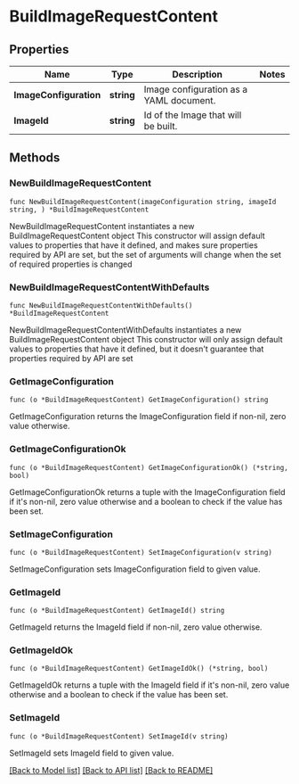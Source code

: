 # BuildImageRequestContent

## Properties

Name | Type | Description | Notes
------------ | ------------- | ------------- | -------------
**ImageConfiguration** | **string** | Image configuration as a YAML document. | 
**ImageId** | **string** | Id of the Image that will be built. | 

## Methods

### NewBuildImageRequestContent

`func NewBuildImageRequestContent(imageConfiguration string, imageId string, ) *BuildImageRequestContent`

NewBuildImageRequestContent instantiates a new BuildImageRequestContent object
This constructor will assign default values to properties that have it defined,
and makes sure properties required by API are set, but the set of arguments
will change when the set of required properties is changed

### NewBuildImageRequestContentWithDefaults

`func NewBuildImageRequestContentWithDefaults() *BuildImageRequestContent`

NewBuildImageRequestContentWithDefaults instantiates a new BuildImageRequestContent object
This constructor will only assign default values to properties that have it defined,
but it doesn't guarantee that properties required by API are set

### GetImageConfiguration

`func (o *BuildImageRequestContent) GetImageConfiguration() string`

GetImageConfiguration returns the ImageConfiguration field if non-nil, zero value otherwise.

### GetImageConfigurationOk

`func (o *BuildImageRequestContent) GetImageConfigurationOk() (*string, bool)`

GetImageConfigurationOk returns a tuple with the ImageConfiguration field if it's non-nil, zero value otherwise
and a boolean to check if the value has been set.

### SetImageConfiguration

`func (o *BuildImageRequestContent) SetImageConfiguration(v string)`

SetImageConfiguration sets ImageConfiguration field to given value.


### GetImageId

`func (o *BuildImageRequestContent) GetImageId() string`

GetImageId returns the ImageId field if non-nil, zero value otherwise.

### GetImageIdOk

`func (o *BuildImageRequestContent) GetImageIdOk() (*string, bool)`

GetImageIdOk returns a tuple with the ImageId field if it's non-nil, zero value otherwise
and a boolean to check if the value has been set.

### SetImageId

`func (o *BuildImageRequestContent) SetImageId(v string)`

SetImageId sets ImageId field to given value.



[[Back to Model list]](../README.md#documentation-for-models) [[Back to API list]](../README.md#documentation-for-api-endpoints) [[Back to README]](../README.md)


